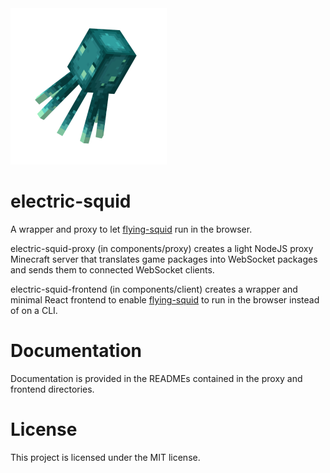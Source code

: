 <img src="components/client/src/logo.png" width="250" height="250" />

# electric-squid

A wrapper and proxy to let [flying-squid](https://github.com/PrismarineJS/flying-squid) run in the browser.

electric-squid-proxy (in components/proxy) creates a light NodeJS proxy Minecraft server that translates game packages into WebSocket packages and sends them to connected WebSocket clients.

electric-squid-frontend (in components/client) creates a wrapper and minimal React frontend to enable [flying-squid](https://github.com/PrismarineJS/flying-squid) to run in the browser instead of on a CLI.

# Documentation

Documentation is provided in the READMEs contained in the proxy and frontend directories.

# License

This project is licensed under the MIT license.
